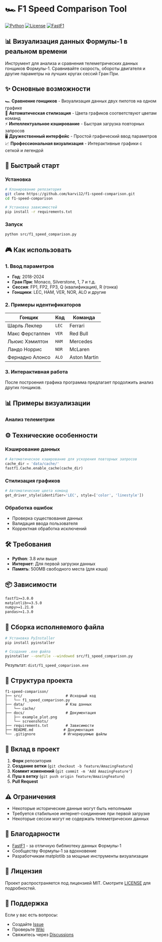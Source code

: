 # 🏎️ F1 Speed Comparison Tool

[![Python](https://img.shields.io/badge/python-3.8%2B-blue)](https://www.python.org/)
[![License](https://img.shields.io/badge/license-MIT-green)](LICENSE)
[![FastF1](https://img.shields.io/badge/using-FastF1-orange)](https://github.com/theOehrly/Fast-F1)

## 📊 Визуализация данных Формулы-1 в реальном времени

Инструмент для анализа и сравнения телеметрических данных гонщиков Формулы-1. Сравнивайте скорость, обороты двигателя и другие параметры на лучших кругах сессий Гран При.

## ✨ Основные возможности

🏎️ **Сравнение гонщиков** - Визуализация данных двух пилотов на одном графике  
🎨 **Автоматическая стилизация** - Цвета графиков соответствуют цветам команд  
⚡ **Интеллектуальное кэширование** - Быстрая загрузка повторных запросов  
🖥️ **Дружественный интерфейс** - Простой графический ввод параметров  
📈 **Профессиональная визуализация** - Интерактивные графики с сеткой и легендой  

## 🚀 Быстрый старт

### Установка

```bash
# Клонирование репозитория
git clone https://github.com/karvi12/f1-speed-comparison.git
cd f1-speed-comparison

# Установка зависимостей
pip install -r requirements.txt
```

### Запуск

```bash
python src/f1_speed_comparison.py
```

## 🎮 Как использовать

### 1. Ввод параметров
- **Год**: 2018-2024
- **Гран При**: Monaco, Silverstone, 1, 7 и т.д.
- **Сессия**: FP1, FP2, FP3, Q (квалификация), R (гонка)
- **Гонщики**: LEC, HAM, VER, NOR, ALO и другие

### 2. Примеры идентификаторов
| Гонщик | Код | Команда |
|--------|-----|---------|
| Шарль Леклер | `LEC` | Ferrari |
| Макс Ферстаппен | `VER` | Red Bull |
| Льюис Хэмилтон | `HAM` | Mercedes |
| Ландо Норрис | `NOR` | McLaren |
| Фернадно Алонсо | `ALO` | Aston Martin |

### 3. Интерактивная работа
После построения графика программа предлагает продолжить анализ других гонщиков.

## 📊 Примеры визуализации

### Анализ телеметрии

## ⚙️ Технические особенности

### Кэширование данных
```python
# Автоматическое кэширование для ускорения повторных запросов
cache_dir = 'data/cache/'
fastf1.Cache.enable_cache(cache_dir)
```

### Стилизация графиков
```python
# Автоматические цвета команд
get_driver_style(identifier='LEC', style=['color', 'linestyle'])
```

### Обработка ошибок
- Проверка существования данных
- Валидация ввода пользователя
- Корректная обработка исключений

## 🛠️ Требования

- **Python**: 3.8 или выше
- **Интернет**: Для первой загрузки данных
- **Память**: 500MB свободного места (для кэша)

## 📦 Зависимости

```txt
fastf1>=3.0.0
matplotlib>=3.5.0
numpy>=1.21.0
pandas>=1.3.0
```

## 🔧 Сборка исполняемого файла

```bash
# Установка PyInstaller
pip install pyinstaller

# Создание .exe файла
pyinstaller --onefile --windowed src/f1_speed_comparison.py
```

Результат: `dist/f1_speed_comparison.exe`

## 📁 Структура проекта

```
f1-speed-comparison/
├── src/                    # Исходный код
│   └── f1_speed_comparison.py
├── data/                   # Кэш данных
│   └── cache/
├── docs/                   # Документация
│   ├── example_plot.png
│   └── screenshots/
├── requirements.txt        # Зависимости
├── README.md              # Документация
└── .gitignore             # Игнорируемые файлы
```

## 🤝 Вклад в проект

1. **Форк** репозитория
2. **Создание ветки** (`git checkout -b feature/AmazingFeature`)
3. **Коммит изменений** (`git commit -m 'Add AmazingFeature'`)
4. **Пуш в ветку** (`git push origin feature/AmazingFeature`)
5. **Pull Request**

## ⚠️ Ограничения

- Некоторые исторические данные могут быть неполными
- Требуется стабильное интернет-соединение при первой загрузке
- Некоторые сессии могут не содержать телеметрических данных

## 🙏 Благодарности

- [FastF1](https://github.com/theOehrly/Fast-F1) - за отличную библиотеку данных Формулы-1
- Сообществу Формулы-1 за вдохновение
- Разработчикам matplotlib за мощные инструменты визуализации

## 📄 Лицензия

Проект распространяется под лицензией MIT. Смотрите [LICENSE](LICENSE) для подробностей.

## 📧 Поддержка

Если у вас есть вопросы:
- Создайте [Issue](https://github.com/karvi12/f1-speed-comparison/issues)
- Проверьте [Wiki](https://github.com/karvi12/f1-speed-comparison/wiki)
- Свяжитесь через [Discussions](https://github.com/karvi12/f1-speed-comparison/discussions)
